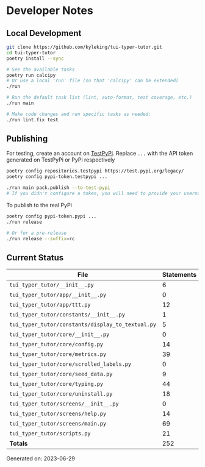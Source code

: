 # Developer Notes

## Local Development

```sh
git clone https://github.com/kyleking/tui-typer-tutor.git
cd tui-typer-tutor
poetry install --sync

# See the available tasks
poetry run calcipy
# Or use a local 'run' file (so that 'calcipy' can be extended)
./run

# Run the default task list (lint, auto-format, test coverage, etc.)
./run main

# Make code changes and run specific tasks as needed:
./run lint.fix test
```

## Publishing

For testing, create an account on [TestPyPi](https://test.pypi.org/legacy/). Replace `...` with the API token generated on TestPyPi or PyPi respectively

```sh
poetry config repositories.testpypi https://test.pypi.org/legacy/
poetry config pypi-token.testpypi ...

./run main pack.publish --to-test-pypi
# If you didn't configure a token, you will need to provide your username and password to publish
```

To publish to the real PyPi

```sh
poetry config pypi-token.pypi ...
./run release

# Or for a pre-release
./run release --suffix=rc
```

## Current Status

<!-- {cts} COVERAGE -->
| File                                              |   Statements |   Missing |   Excluded | Coverage   |
|---------------------------------------------------|--------------|-----------|------------|------------|
| `tui_typer_tutor/__init__.py`                     |            6 |         0 |          0 | 100.0%     |
| `tui_typer_tutor/app/__init__.py`                 |            0 |         0 |          0 | 100.0%     |
| `tui_typer_tutor/app/ttt.py`                      |           12 |        12 |          0 | 0.0%       |
| `tui_typer_tutor/constants/__init__.py`           |            1 |         0 |          0 | 100.0%     |
| `tui_typer_tutor/constants/display_to_textual.py` |            5 |         0 |          0 | 100.0%     |
| `tui_typer_tutor/core/__init__.py`                |            0 |         0 |          0 | 100.0%     |
| `tui_typer_tutor/core/config.py`                  |           14 |        14 |          0 | 0.0%       |
| `tui_typer_tutor/core/metrics.py`                 |           39 |         0 |          0 | 98.3%      |
| `tui_typer_tutor/core/scrolled_labels.py`         |            0 |         0 |          0 | 100.0%     |
| `tui_typer_tutor/core/seed_data.py`               |            9 |         0 |          0 | 100.0%     |
| `tui_typer_tutor/core/typing.py`                  |           44 |         1 |          0 | 96.6%      |
| `tui_typer_tutor/core/uninstall.py`               |           18 |         0 |          0 | 96.2%      |
| `tui_typer_tutor/screens/__init__.py`             |            0 |         0 |          0 | 100.0%     |
| `tui_typer_tutor/screens/help.py`                 |           14 |        14 |          0 | 0.0%       |
| `tui_typer_tutor/screens/main.py`                 |           69 |        69 |          0 | 0.0%       |
| `tui_typer_tutor/scripts.py`                      |           21 |        21 |          0 | 0.0%       |
| **Totals**                                        |          252 |       131 |          0 | 49.7%      |

Generated on: 2023-06-29
<!-- {cte} -->
